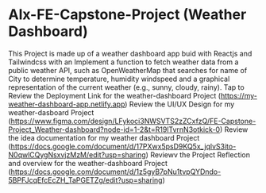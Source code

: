 # Alx-FE-Capstone-Project (Weather Dashboard)
This Project is made up of a weather dashboard app buid with Reactjs and Tailwindcss
with an Implement a function to fetch weather data from a public weather API, such as OpenWeatherMap 
that searches for name of City to determine temperature, humidity windspeed 
and a graphical representation of the current weather (e.g., sunny, cloudy, rainy).
Tap to Review the Deployment Link for the weather-dashboard Project (https://my-weather-dashboard-app.netlify.app)
Review the UI/UX Design for my weather-dasboard Project (https://www.figma.com/design/LFykoci3NWSVTS2zZCxfzQ/FE-Capstone-Project_Weather-dashboard?node-id=1-2&t=R19lTvrnN3otkick-0)
Review the idea documentation for my weather dashboard Project (https://docs.google.com/document/d/17PXwx5psD9KQ5x_jqlvS3ito-N0qwlCQygNsxvjzMzM/edit?usp=sharing)
Reviewv the Project Reflection and overview for the weather-dashboard Project (https://docs.google.com/document/d/1z5gyB7pNu1tvpQYDndo-5BPFJcqEfcEcZH_TaPGETZg/edit?usp=sharing)
